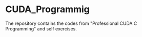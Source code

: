 # CUDA_Programmig
The repository contains the codes from "Professional CUDA C Programming" and self exercises.
